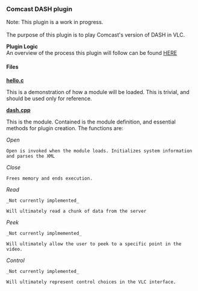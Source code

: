 ### Comcast DASH plugin

Note: This plugin is a work in progress.<br/><br/>
The purpose of this plugin is to play Comcast's version of DASH in VLC.<br />

**Plugin Logic**<br />
An overview of the process this plugin will follow can be found [HERE](https://github.com/Grade-A-Software/Comcast-DASH-VLC/wiki/Playback-Loop-Logic)

#### Files

**[hello.c](https://github.com/Grade-A-Software/Comcast-DASH-VLC/blob/master/modules/stream_filter/comcast_dash/hello.c)**<br />

This is a demonstration of how a module will be loaded. This is trivial, and should be used only for reference.

**[dash.cpp](https://github.com/Grade-A-Software/Comcast-DASH-VLC/blob/master/modules/stream_filter/comcast_dash/dash.cpp)**<br />

This is the module. Contained is the module definition, and essential methods for plugin creation. The functions are:

_Open_

	Open is invoked when the module loads. Initializes system information and parses the XML
_Close_

	Frees memory and ends execution.
_Read_

	_Not currently implemented_

	Will ultimately read a chunk of data from the server

_Peek_

	_Not currently implmemented_

	Will ultimately allow the user to peek to a specific point in the video.

_Control_

	_Not currently implemented_

	Will ultimately represent control choices in the VLC interface.
